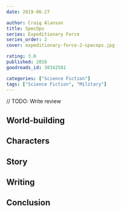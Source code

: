 ```yaml
---
date: 2019-06-27

author: Craig Alanson
title: SpecOps
series: Expeditionary Force
series_order: 2
cover: expeditionary-force-2-specops.jpg

rating: 3.0
published: 2016
goodreads_id: 30342581

categories: ["Science Fiction"]
tags: ["Science Fiction", "Military"]
---
```


// TODO: Write review

<!--more-->

## World-building

## Characters

## Story

## Writing

## Conclusion
